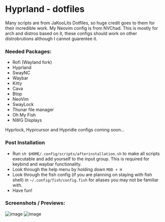 # Hyprland - dotfiles

Many scripts are from JaKooLits Dotfiles, so huge credit goes to them for their incredible work. My Neovim config is from NVChad.
This is mostly for arch and distros based on it, these configs should work on other distrobrutions although I cannot guarentee it.

### Needed Packages:
- Rofi (Wayland fork)
- Hyprland
- SwayNC
- Waybar
- Kitty
- Cava
- Btop
- NeoVim
- SwayLock
- Thunar file manager
- Oh My Fish
- NWG Displays
  
Hyprlock, Hyprcursor and Hypridle configs coming soon...

### Post Installation
- Run `sh $HOME/.config/scripts/afterinstallation.sh` to make all scripts executable and add yourself to the input group. This is required for keybind and waybar functionality.
- Look through the help menu by holding down `MOD + H`
- Look through the fish config (if you are planning on staying with fish shell) in `~/.config/fish/config.fish` for aliases you may not be familiar with.  
- Have fun!

### Screenshots / Previews:
![image](https://github.com/charklie/hyprdots/assets/157241212/2afd74d6-7497-40ba-9110-eb88fb0cf454)
![image](https://github.com/charklie/hyprdots/assets/157241212/7e8776a8-5a11-407a-8ef2-ee840293a3f9)

